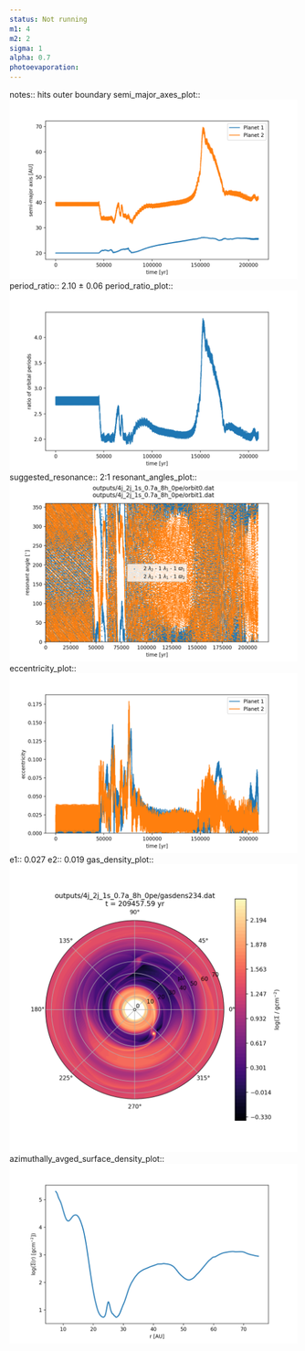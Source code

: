 ```yaml
---
status: Not running
m1: 4
m2: 2
sigma: 1
alpha: 0.7
photoevaporation: 
---
```


notes:: hits outer boundary
semi_major_axes_plot:: ![semi_major_axes_4j_2j_1s_0.7a_8h_0pe.png](plots/semi_major_axes/semi_major_axes_4j_2j_1s_0.7a_8h_0pe.png)
period_ratio:: 2.10 ± 0.06
period_ratio_plot:: ![period_ratio_4j_2j_1s_0.7a_8h_0pe.png](plots/period_ratio/period_ratio_4j_2j_1s_0.7a_8h_0pe.png)
suggested_resonance:: 2:1
resonant_angles_plot:: ![resonant_angles_4j_2j_1s_0.7a_8h_0pe.png](plots/resonant_angles/resonant_angles_4j_2j_1s_0.7a_8h_0pe.png)
eccentricity_plot:: ![eccentricity_4j_2j_1s_0.7a_8h_0pe.png](plots/eccentricity/eccentricity_4j_2j_1s_0.7a_8h_0pe.png)
e1:: 0.027
e2:: 0.019
gas_density_plot:: ![gas_density_4j_2j_1s_0.7a_8h_0pe.png](plots/gas_density/gas_density_4j_2j_1s_0.7a_8h_0pe.png)
azimuthally_avged_surface_density_plot:: ![azimuthally_avged_surface_density_4j_2j_1s_0.7a_8h_0pe.png](plots/azimuthally_avged_surface_density/azimuthally_avged_surface_density_4j_2j_1s_0.7a_8h_0pe.png)
